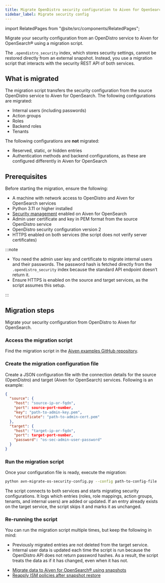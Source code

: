 ```yaml
---
title: Migrate OpenDistro security configuration to Aiven for OpenSearch
sidebar_label: Migrate security config
---
```


import RelatedPages from "@site/src/components/RelatedPages";

Migrate your security configuration from an OpenDistro service to Aiven for OpenSearch® using a migration script.

The `.opendistro_security` index, which stores security settings, cannot be restored
directly from an external snapshot. Instead, you use a migration script that interacts
with the security REST API of both services.

## What is migrated

The migration script transfers the security configuration from the source OpenDistro
service to Aiven for OpenSearch. The following configurations are migrated:

- Internal users (including passwords)
- Action groups
- Roles
- Backend roles
- Tenants

The following configurations are **not** migrated:

- Reserved, static, or hidden entries
- Authentication methods and backend configurations, as these are configured differently
  in Aiven for OpenSearch

## Prerequisites

Before starting the migration, ensure the following:

- A machine with network access to OpenDistro and Aiven for OpenSearch services
- Python 3.11 or higher installed
- [Security management](/docs/products/opensearch/howto/enable-opensearch-security)
  enabled on Aiven for OpenSearch
- Admin user certificate and key in PEM format from the source OpenDistro service
- OpenDistro security configuration version 2
- HTTPS enabled on both services (the script does not verify server certificates)

:::note

- You need the admin user key and certificate to migrate internal users and their
  passwords. The password hash is fetched directly from the `.opendistro_security` index
  because the standard API endpoint doesn’t return it.
- Ensure HTTPS is enabled on the source and target services, as the script
  assumes this setup.

:::

## Migration steps

Migrate your security configuration from OpenDistro to Aiven for OpenSearch.

### Access the migration script

Find the migration script in the [Aiven examples GitHub repository](https://github.com/aiven/aiven-examples/blob/main/solutions/migrate-opendistro-security-to-aiven-for-opensearch/avn-migrate-os-security-config.py).

### Create the migration configuration file

Create a JSON configuration file with the connection details for the source (OpenDistro)
and target (Aiven for OpenSearch) services. Following is an example:

```json
{
  "source": {
    "host": "source-ip-or-fqdn",
    "port": source-port-number,
    "key": "path-to-admin-key.pem",
    "certificate": "path-to-admin-cert.pem"
  },
  "target": {
    "host": "target-ip-or-fqdn",
    "port": target-port-number,
    "password": "os-sec-admin-user-password"
  }
}
```

### Run the migration script

Once your configuration file is ready, execute the migration:

```bash
python avn-migrate-os-security-config.py --config path-to-config-file
```

The script connects to both services and starts migrating security configurations. It
logs which entries (roles, role mappings, action groups, tenants, and internal users)
are added or updated. If an entry already exists on the target service, the script skips
it and marks it as unchanged.

### Re-running the script

You can run the migration script multiple times, but keep the following in mind:

- Previously migrated entries are not deleted from the target service.
- Internal user data is updated each time the script is run because the OpenDistro
  API does not return password hashes. As a result, the script treats the data as if it
  has changed, even when it has not.

<RelatedPages/>

- [Migrate data to Aiven for OpenSearch® using snapshots](/docs/products/opensearch/howto/manage-snapshots#restore-from-snapshots)
- [Reapply ISM policies after snapshot restore](/docs/products/opensearch/howto/migrate-ism-policies)
